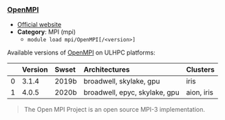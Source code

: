 ### [OpenMPI](https://www.open-mpi.org/)

* [Official website](https://www.open-mpi.org/)
* __Category__: MPI (mpi)
    -  `module load mpi/OpenMPI[/<version>]`

Available versions of [OpenMPI](https://www.open-mpi.org/) on ULHPC platforms:

|    | Version   | Swset   | Architectures                 | Clusters   |
|---:|:----------|:--------|:------------------------------|:-----------|
|  0 | 3.1.4     | 2019b   | broadwell, skylake, gpu       | iris       |
|  1 | 4.0.5     | 2020b   | broadwell, epyc, skylake, gpu | aion, iris |

> The Open MPI Project is an open source MPI-3 implementation.
